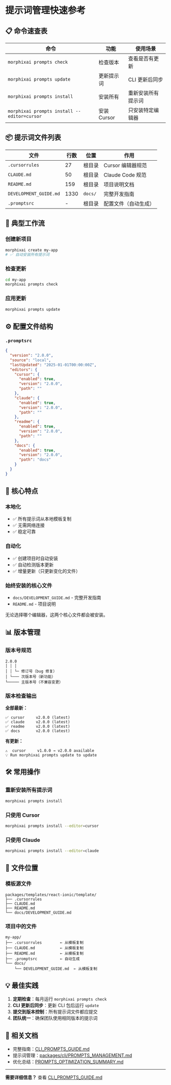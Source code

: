 # 提示词管理快速参考

## 📋 命令速查表

| 命令 | 功能 | 使用场景 |
|-----|------|---------|
| `morphixai prompts check` | 检查版本 | 查看是否有更新 |
| `morphixai prompts update` | 更新提示词 | CLI 更新后同步 |
| `morphixai prompts install` | 安装所有 | 重新安装所有提示词 |
| `morphixai prompts install --editor=cursor` | 安装 Cursor | 只安装特定编辑器 |

## 📦 提示词文件列表

| 文件 | 行数 | 位置 | 作用 |
|-----|------|------|------|
| `.cursorrules` | 27 | 根目录 | Cursor 编辑器规范 |
| `CLAUDE.md` | 50 | 根目录 | Claude Code 规范 |
| `README.md` | 159 | 根目录 | 项目说明文档 |
| `DEVELOPMENT_GUIDE.md` | 1330 | `docs/` | 完整开发指南 |
| `.promptsrc` | - | 根目录 | 配置文件（自动生成） |

## 🔄 典型工作流

### 创建新项目
```bash
morphixai create my-app
# ✅ 自动安装所有提示词
```

### 检查更新
```bash
cd my-app
morphixai prompts check
```

### 应用更新
```bash
morphixai prompts update
```

## ⚙️ 配置文件结构

### `.promptsrc`
```json
{
  "version": "2.0.0",
  "source": "local",
  "lastUpdated": "2025-01-01T00:00:00Z",
  "editors": {
    "cursor": {
      "enabled": true,
      "version": "2.0.0",
      "path": ""
    },
    "claude": {
      "enabled": true,
      "version": "2.0.0",
      "path": ""
    },
    "readme": {
      "enabled": true,
      "version": "2.0.0",
      "path": ""
    },
    "docs": {
      "enabled": true,
      "version": "2.0.0",
      "path": "docs"
    }
  }
}
```

## 🎯 核心特点

### 本地化
- ✅ 所有提示词从本地模板复制
- ✅ 无需网络连接
- ✅ 稳定可靠

### 自动化
- ✅ 创建项目时自动安装
- ✅ 自动检测版本更新
- ✅ 增量更新（只更新变化的文件）

### 始终安装的核心文件
- `docs/DEVELOPMENT_GUIDE.md` - 完整开发指南
- `README.md` - 项目说明

无论选择哪个编辑器，这两个核心文件都会被安装。

## 📊 版本管理

### 版本号规范
```
2.0.0
│ │ │
│ │ └─ 修订号（bug 修复）
│ └─── 次版本号（新功能）
└───── 主版本号（不兼容变更）
```

### 版本检查输出

**全部最新：**
```
✅ cursor     v2.0.0 (latest)
✅ claude     v2.0.0 (latest)
✅ readme     v2.0.0 (latest)
✅ docs       v2.0.0 (latest)
```

**有更新：**
```
⚠️  cursor     v1.0.0 → v2.0.0 available
💡 Run morphixai prompts update to update
```

## 🛠️ 常用操作

### 重新安装所有提示词
```bash
morphixai prompts install
```

### 只使用 Cursor
```bash
morphixai prompts install --editor=cursor
```

### 只使用 Claude
```bash
morphixai prompts install --editor=claude
```

## 📁 文件位置

### 模板源文件
```
packages/templates/react-ionic/template/
├── .cursorrules
├── CLAUDE.md
├── README.md
└── docs/DEVELOPMENT_GUIDE.md
```

### 项目中的文件
```
my-app/
├── .cursorrules        ← 从模板复制
├── CLAUDE.md           ← 从模板复制
├── README.md           ← 从模板复制
├── .promptsrc          ← 自动生成
└── docs/
    └── DEVELOPMENT_GUIDE.md  ← 从模板复制
```

## 💡 最佳实践

1. **定期检查**：每月运行 `morphixai prompts check`
2. **CLI 更新后同步**：更新 CLI 包后运行 `update`
3. **提交到版本控制**：所有提示词文件都应提交
4. **团队统一**：确保团队使用相同版本的提示词

## 🔗 相关文档

- 完整指南：[CLI_PROMPTS_GUIDE.md](CLI_PROMPTS_GUIDE.md)
- 提示词管理：[packages/cli/PROMPTS_MANAGEMENT.md](packages/cli/PROMPTS_MANAGEMENT.md)
- 优化总结：[PROMPTS_OPTIMIZATION_SUMMARY.md](PROMPTS_OPTIMIZATION_SUMMARY.md)

---

**需要详细信息？** 查看 [CLI_PROMPTS_GUIDE.md](CLI_PROMPTS_GUIDE.md)

